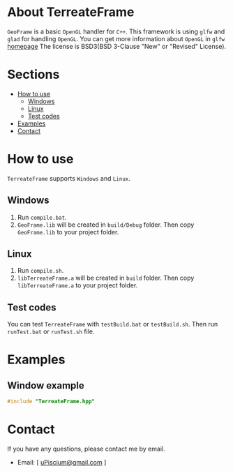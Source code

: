 # About TerreateFrame
`GeoFrame` is a basic `OpenGL` handler for `C++`. This framework is using `glfw` and `glad` for handling `OpenGL`. You can get more information about `OpenGL` in `glfw` [homepage](https://www.glfw.org/docs/latest/) The license is BSD3(BSD 3-Clause "New" or "Revised" License).

# Sections
- [How to use](#how-to-use)
  - [Windows](#windows)
  - [Linux](#linux)
  - [Test codes](#test-codes)
- [Examples](#examples)
- [Contact](#contact)

# How to use
`TerreateFrame` supports `Windows` and `Linux`.
## Windows
1. Run `compile.bat`.
2. `GeoFrame.lib` will be created in `build/Debug` folder.
Then copy `GeoFrame.lib` to your project folder.

## Linux
1. Run `compile.sh`.
2. `libTerreateFrame.a` will be created in `build` folder.
Then copy `libTerreateFrame.a` to your project folder.

## Test codes
You can test `TerreateFrame` with `testBuild.bat` or `testBuild.sh`. Then run `runTest.bat` or `runTest.sh` file.

# Examples
## Window example
```cpp
#include "TerreateFrame.hpp"
```

# Contact
If you have any questions, please contact me by email.
- Email: [ uPiscium@gmail.com ]
